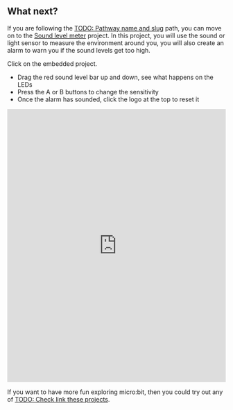 ## What next?

If you are following the [TODO: Pathway name and slug](https://projects.raspberrypi.org/en/raspberrypi/microbit-intro) path, you can move on to the [Sound level meter](https://projects.raspberrypi.org/en/projects/sound-meter) project. In this project, you will use the sound or light sensor to measure the environment around you, you will also create an alarm to warn you if the sound levels get too high.

Click on the embedded project.

+ Drag the red sound level bar up and down, see what happens on the LEDs 
+ Press the A or B buttons to change the sensitivity
+ Once the alarm has sounded, click the logo at the top to reset it

<div style="position:relative;height:0;padding-bottom:125%;overflow:hidden;"><iframe style="position:absolute;top:0;left:0;width:100%;height:100%;" src="https://makecode.microbit.org/---run?id=_h86K9q8Yb49s" allowfullscreen="allowfullscreen" sandbox="allow-popups allow-forms allow-scripts allow-same-origin" frameborder="0"></iframe></div>

If you want to have more fun exploring micro:bit, then you could try out any of [TODO: Check link these projects](https://projects.raspberrypi.org/en/projects?software%5B%5D=makecode&curriculum%5B%5D=%201).
